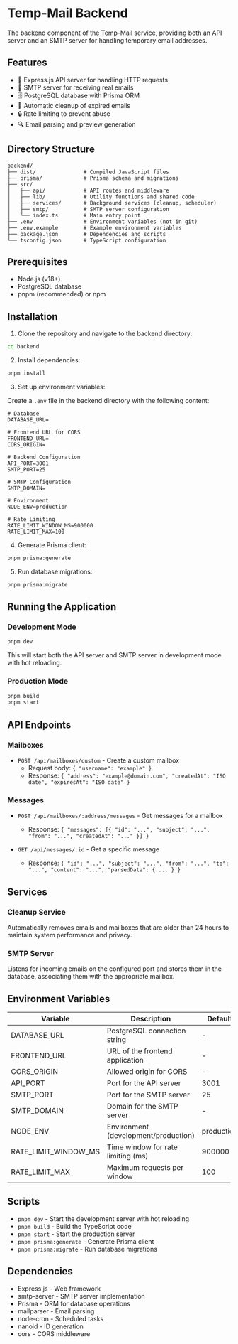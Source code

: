 # Temp-Mail Backend

The backend component of the Temp-Mail service, providing both an API server and an SMTP server for handling temporary email addresses.

## Features

- 🚀 Express.js API server for handling HTTP requests
- 📧 SMTP server for receiving real emails
- 🗄️ PostgreSQL database with Prisma ORM
- 🔄 Automatic cleanup of expired emails
- 🔒 Rate limiting to prevent abuse
- 🔍 Email parsing and preview generation

## Directory Structure

```
backend/
├── dist/               # Compiled JavaScript files
├── prisma/             # Prisma schema and migrations
├── src/
│   ├── api/            # API routes and middleware
│   ├── lib/            # Utility functions and shared code
│   ├── services/       # Background services (cleanup, scheduler)
│   ├── smtp/           # SMTP server configuration
│   └── index.ts        # Main entry point
├── .env                # Environment variables (not in git)
├── .env.example        # Example environment variables
├── package.json        # Dependencies and scripts
└── tsconfig.json       # TypeScript configuration
```

## Prerequisites

- Node.js (v18+)
- PostgreSQL database
- pnpm (recommended) or npm

## Installation

1. Clone the repository and navigate to the backend directory:

```bash
cd backend
```

2. Install dependencies:

```bash
pnpm install
```

3. Set up environment variables:

Create a `.env` file in the backend directory with the following content:

```
# Database
DATABASE_URL=

# Frontend URL for CORS
FRONTEND_URL=
CORS_ORIGIN=

# Backend Configuration
API_PORT=3001
SMTP_PORT=25

# SMTP Configuration
SMTP_DOMAIN=

# Environment
NODE_ENV=production

# Rate Limiting
RATE_LIMIT_WINDOW_MS=900000
RATE_LIMIT_MAX=100
```

4. Generate Prisma client:

```bash
pnpm prisma:generate
```

5. Run database migrations:

```bash
pnpm prisma:migrate
```

## Running the Application

### Development Mode

```bash
pnpm dev
```

This will start both the API server and SMTP server in development mode with hot reloading.

### Production Mode

```bash
pnpm build
pnpm start
```

## API Endpoints

### Mailboxes

- `POST /api/mailboxes/custom` - Create a custom mailbox
  - Request body: `{ "username": "example" }`
  - Response: `{ "address": "example@domain.com", "createdAt": "ISO date", "expiresAt": "ISO date" }`

### Messages

- `POST /api/mailboxes/:address/messages` - Get messages for a mailbox
  - Response: `{ "messages": [{ "id": "...", "subject": "...", "from": "...", "createdAt": "..." }] }`

- `GET /api/messages/:id` - Get a specific message
  - Response: `{ "id": "...", "subject": "...", "from": "...", "to": "...", "content": "...", "parsedData": { ... } }`

## Services

### Cleanup Service

Automatically removes emails and mailboxes that are older than 24 hours to maintain system performance and privacy.

### SMTP Server

Listens for incoming emails on the configured port and stores them in the database, associating them with the appropriate mailbox.

## Environment Variables

| Variable | Description | Default |
|----------|-------------|---------|
| DATABASE_URL | PostgreSQL connection string | - |
| FRONTEND_URL | URL of the frontend application | - |
| CORS_ORIGIN | Allowed origin for CORS | - |
| API_PORT | Port for the API server | 3001 |
| SMTP_PORT | Port for the SMTP server | 25 |
| SMTP_DOMAIN | Domain for the SMTP server | - |
| NODE_ENV | Environment (development/production) | production |
| RATE_LIMIT_WINDOW_MS | Time window for rate limiting (ms) | 900000 |
| RATE_LIMIT_MAX | Maximum requests per window | 100 |

## Scripts

- `pnpm dev` - Start the development server with hot reloading
- `pnpm build` - Build the TypeScript code
- `pnpm start` - Start the production server
- `pnpm prisma:generate` - Generate Prisma client
- `pnpm prisma:migrate` - Run database migrations

## Dependencies

- Express.js - Web framework
- smtp-server - SMTP server implementation
- Prisma - ORM for database operations
- mailparser - Email parsing
- node-cron - Scheduled tasks
- nanoid - ID generation
- cors - CORS middleware
